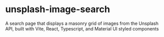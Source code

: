 # unsplash-image-search
A search page that displays a masonry grid of images from the Unsplash API, built with Vite, React, Typescript, and Material UI styled components
